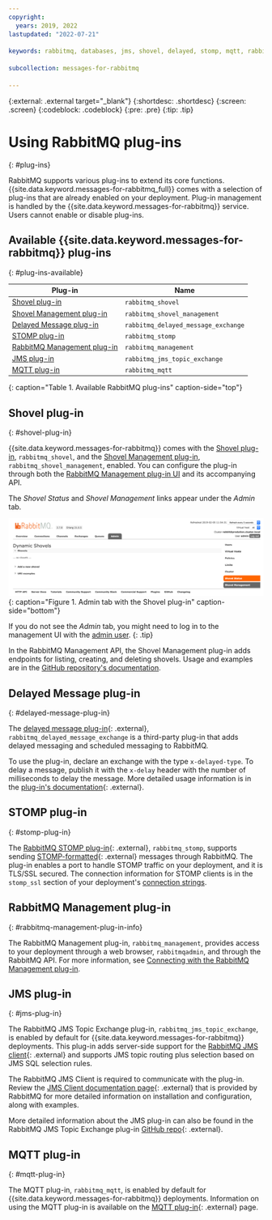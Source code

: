 ```yaml
---
copyright:
  years: 2019, 2022
lastupdated: "2022-07-21"

keywords: rabbitmq, databases, jms, shovel, delayed, stomp, mqtt, rabbitmq plug-in

subcollection: messages-for-rabbitmq

---
```


{:external: .external target="_blank"}
{:shortdesc: .shortdesc}
{:screen: .screen}
{:codeblock: .codeblock}
{:pre: .pre}
{:tip: .tip}


# Using RabbitMQ plug-ins
{: #plug-ins}

RabbitMQ supports various plug-ins to extend its core functions. {{site.data.keyword.messages-for-rabbitmq_full}} comes with a selection of plug-ins that are already enabled on your deployment. Plug-in management is handled by the {{site.data.keyword.messages-for-rabbitmq}} service. Users cannot enable or disable plug-ins.

## Available {{site.data.keyword.messages-for-rabbitmq}} plug-ins
{: #plug-ins-available}

| Plug-in | Name  |
| ------- | ------- |
| [Shovel plug-in](#shovel-plug-in) | `rabbitmq_shovel`  |
| [Shovel Management plug-in](#delayed-message-plug-in)| `rabbitmq_shovel_management` |
| [Delayed Message plug-in](#delayed-message-plug-in) | `rabbitmq_delayed_message_exchange` |
| [STOMP plug-in](#stomp-plug-in) | `rabbitmq_stomp` |
| [RabbitMQ Management plug-in](#rabbitmq-management-plug-in) | `rabbitmq_management` |
| [JMS plug-in](#jms-plug-in) | `rabbitmq_jms_topic_exchange` |
| [MQTT plug-in](#mqtt-plug-in) | `rabbitmq_mqtt` |
{: caption="Table 1. Available RabbitMQ plug-ins" caption-side="top"}


## Shovel plug-in
{: #shovel-plug-in}

{{site.data.keyword.messages-for-rabbitmq}} comes with the [Shovel plug-in](https://www.rabbitmq.com/shovel.html), `rabbitmq_shovel`, and the [Shovel Management plug-in](https://github.com/rabbitmq/rabbitmq-shovel-management), `rabbitmq_shovel_management`, enabled. You can configure the plug-in through both the [RabbitMQ Management plug-in UI](#rabbitmq-management-plug-in) and its accompanying API.

The _Shovel Status_ and _Shovel Management_ links appear under the _Admin_ tab.

![Admin tab with the Shovel plug-in](images/plugins-shovel-ui.png){: caption="Figure 1. Admin tab with the Shovel plug-in" caption-side="bottom"}

If you do not see the _Admin_ tab, you might need to log in to the management UI with the [admin user](/docs/messages-for-rabbitmq?topic=messages-for-rabbitmq-admin-password). 
{: .tip}

In the RabbitMQ Management API, the Shovel Management plug-in adds endpoints for listing, creating, and deleting shovels. Usage and examples are in the [GitHub repository's documentation](https://github.com/rabbitmq/rabbitmq-shovel-management#usage).

## Delayed Message plug-in
{: #delayed-message-plug-in}

The [delayed message plug-in](https://github.com/rabbitmq/rabbitmq-delayed-message-exchange){: .external}, `rabbitmq_delayed_message_exchange` is a third-party plug-in that adds delayed messaging and scheduled messaging to RabbitMQ. 

To use the plug-in, declare an exchange with the type `x-delayed-type`. To delay a message, publish it with the `x-delay` header with the number of milliseconds to delay the message. More detailed usage information is in the [plug-in's documentation](https://github.com/rabbitmq/rabbitmq-delayed-message-exchange#usage){: .external}.

## STOMP plug-in
{: #stomp-plug-in}

The [RabbitMQ STOMP plug-in](https://www.rabbitmq.com/stomp.html){: .external}, `rabbitmq_stomp`, supports sending [STOMP-formatted](http://stomp.github.io/){: .external} messages through RabbitMQ. The plug-in enables a port to handle STOMP traffic on your deployment, and it is TLS/SSL secured. The connection information for STOMP clients is in the `stomp_ssl` section of your deployment's [connection strings](/docs/messages-for-rabbitmq?topic=messages-for-rabbitmq-connection-strings#the-stomp_ssl-section).

## RabbitMQ Management plug-in
{: #rabbitmq-management-plug-in-info}

The RabbitMQ Management plug-in, `rabbitmq_management`, provides access to your deployment through a web browser, `rabbitmqadmin`, and through the RabbitMQ API. For more information, see [Connecting with the RabbitMQ Management plug-in](/docs/messages-for-rabbitmq?topic=messages-for-rabbitmq-rabbitmq-management-plug-in). 

## JMS plug-in
{: #jms-plug-in}

The RabbitMQ JMS Topic Exchange plug-in, `rabbitmq_jms_topic_exchange`, is enabled by default for {{site.data.keyword.messages-for-rabbitmq}} deployments. This plug-in adds server-side support for the [RabbitMQ JMS client](https://github.com/rabbitmq/rabbitmq-jms-client){: .external} and supports JMS topic routing plus selection based on JMS SQL selection rules.

The RabbitMQ JMS Client is required to communicate with the plug-in. Review the [JMS Client documentation page](https://www.rabbitmq.com/jms-client.html){: .external} that is provided by RabbitMQ for more detailed information on installation and configuration, along with examples.

More detailed information about the JMS plug-in can also be found in the RabbitMQ JMS Topic Exchange plug-in [GitHub repo](https://github.com/rabbitmq/rabbitmq-jms-topic-exchange){: .external}. 

## MQTT plug-in
{: #mqtt-plug-in}

The MQTT plug-in, `rabbitmq_mqtt`, is enabled by default for {{site.data.keyword.messages-for-rabbitmq}} deployments. Information on using the MQTT plug-in is available on the [MQTT plug-in](https://www.rabbitmq.com/mqtt.html){: .external} page. 